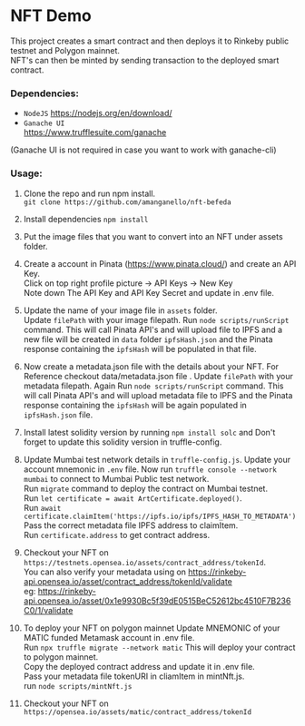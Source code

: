 # NFT Demo

This project creates a smart contract and then deploys it to Rinkeby public testnet and Polygon mainnet.  
NFT's can then be minted by sending transaction to the deployed smart contract.

### Dependencies:

- `NodeJS`
  https://nodejs.org/en/download/
- `Ganache UI`  
  https://www.trufflesuite.com/ganache

(Ganache UI is not required in case you want to work with ganache-cli)

### Usage:

1. Clone the repo and run npm install.  
   `git clone https://github.com/amanganello/nft-befeda`

2. Install dependencies `npm install`

3. Put the image files that you want to convert into an NFT under assets folder.

5. Create a account in Pinata (https://www.pinata.cloud/) and create an API Key.  
   Click on top right profile picture -> API Keys -> New Key  
   Note down The API Key and API Key Secret and update in .env file.

5. Update the name of your image file in `assets` folder.  
   Update `filePath` with your image filepath.
   Run `node scripts/runScript` command.
   This will call Pinata API's and will upload file to IPFS and a new file will be created in `data` folder `ipfsHash.json` and the
   Pinata response containing the `ipfsHash` will be populated in that file.

6. Now create a metadata.json file with the details about your NFT. For Reference checkout data/metadata.json file .
   Update `filePath` with your metadata filepath.
   Again Run `node scripts/runScript` command.
   This will call Pinata API's and will upload metadata file to IPFS and the Pinata response containing the `ipfsHash` will be again populated in `ipfsHash.json` file.

7. Install latest solidity version by running `npm install solc` and Don't forget to update this solidity version in truffle-config.

8. Update Mumbai test network details in `truffle-config.js`.
   Update your account mnemonic in `.env` file.
   Now run `truffle console --network mumbai` to connect to Mumbai Public test network.  
   Run `migrate` command to deploy the contract on Mumbai testnet.  
   Run `let certificate = await ArtCertificate.deployed()`.  
   Run `await certificate.claimItem('https://ipfs.io/ipfs/IPFS_HASH_TO_METADATA')`  
   Pass the correct metadata file IPFS address to claimItem.  
   Run `certificate.address` to get contract address.

9. Checkout your NFT on
   `https://testnets.opensea.io/assets/contract_address/tokenId`.  
    You can also verify your metadata using on https://rinkeby-api.opensea.io/asset/contract_address/tokenId/validate  
    eg: https://rinkeby-api.opensea.io/asset/0x1e9930Bc5f39dE0515BeC52612bc4510F7B236C0/1/validate

10. To deploy your NFT on polygon mainnet
   Update MNEMONIC of your MATIC funded Metamask account in .env file.   
   Run `npx truffle migrate --network matic`
   This will deploy your contract to polygon mainnet.    
   Copy the deployed contract address and update it in .env file.  
   Pass your metadata file tokenURI in cliamItem in mintNft.js.   
   run `node scripts/mintNft.js`

10. Checkout your NFT on
    `https://opensea.io/assets/matic/contract_address/tokenId`
